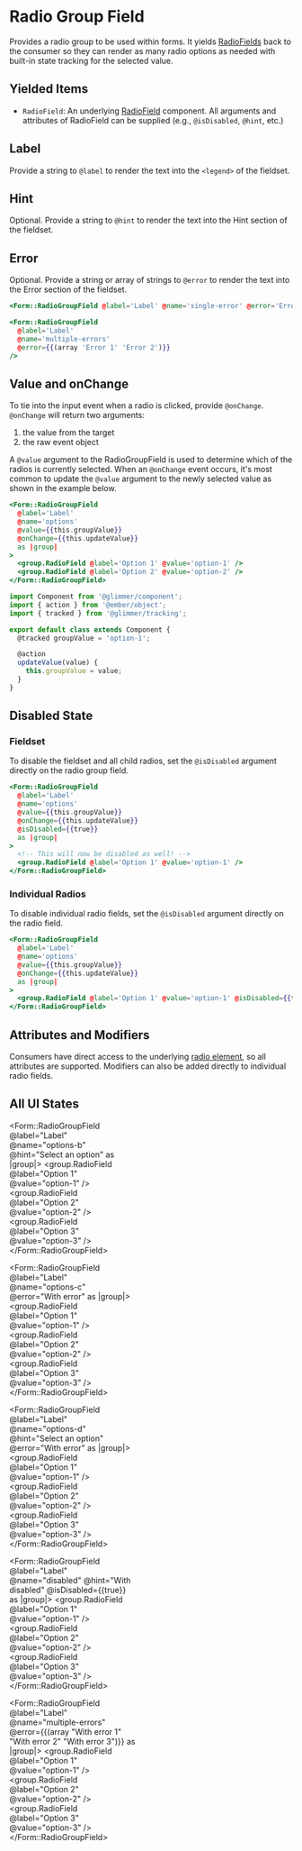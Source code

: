 # Radio Group Field

Provides a radio group to be used within forms. It yields [RadioFields](./radio-field) back to the consumer so they can render as many radio options as needed with built-in state tracking for the selected value.

## Yielded Items

- `RadioField`: An underlying [RadioField](./radio-field) component. All arguments and attributes of RadioField can be supplied (e.g., `@isDisabled`, `@hint`, etc.)

## Label

Provide a string to `@label` to render the text into the `<legend>` of the fieldset.

## Hint

Optional. Provide a string to `@hint` to render the text into the Hint section of the fieldset.

## Error

Optional. Provide a string or array of strings to `@error` to render the text into the Error section of the fieldset.

```hbs
<Form::RadioGroupField @label='Label' @name='single-error' @error='Error' />
```

```hbs
<Form::RadioGroupField
  @label='Label'
  @name='multiple-errors'
  @error={{(array 'Error 1' 'Error 2')}}
/>
```

## Value and onChange

To tie into the input event when a radio is clicked, provide `@onChange`. `@onChange` will return two arguments:

1. the value from the target
2. the raw event object

A `@value` argument to the RadioGroupField is used to determine which of the radios is currently selected. When an `@onChange` event occurs, it's most common to update the `@value` argument to the newly selected value as shown in the example below.

```hbs
<Form::RadioGroupField
  @label='Label'
  @name='options'
  @value={{this.groupValue}}
  @onChange={{this.updateValue}}
  as |group|
>
  <group.RadioField @label='Option 1' @value='option-1' />
  <group.RadioField @label='Option 2' @value='option-2' />
</Form::RadioGroupField>
```

```js
import Component from '@glimmer/component';
import { action } from '@ember/object';
import { tracked } from '@glimmer/tracking';

export default class extends Component {
  @tracked groupValue = 'option-1';

  @action
  updateValue(value) {
    this.groupValue = value;
  }
}
```

## Disabled State

### Fieldset

To disable the fieldset and all child radios, set the `@isDisabled` argument directly on the radio group field.

```hbs
<Form::RadioGroupField
  @label='Label'
  @name='options'
  @value={{this.groupValue}}
  @onChange={{this.updateValue}}
  @isDisabled={{true}}
  as |group|
>
  <!-- This will now be disabled as well! -->
  <group.RadioField @label='Option 1' @value='option-1' />
</Form::RadioGroupField>
```

### Individual Radios

To disable individual radio fields, set the `@isDisabled` argument directly on the radio field.

```hbs
<Form::RadioGroupField
  @label='Label'
  @name='options'
  @value={{this.groupValue}}
  @onChange={{this.updateValue}}
  as |group|
>
  <group.RadioField @label='Option 1' @value='option-1' @isDisabled={{true}} />
</Form::RadioGroupField>
```

## Attributes and Modifiers

Consumers have direct access to the underlying [radio element](https://developer.mozilla.org/en-US/docs/Web/HTML/Element/input/radio), so all attributes are supported. Modifiers can also be added directly to individual radio fields.

## All UI States

<div class="flex flex-col space-y-4" style="max-width: 14rem">
<Form::RadioGroupField
  @label='Label'
  @name='options-a'
  as |group|
>
  <group.RadioField @label='Option 1' @value='option-1' />
  <group.RadioField @label='Option 2' @value='option-2'/>
  <group.RadioField @label='Option 3' @value='option-3'/>
  <group.RadioField @label='Option 4' @value='option-4'/>
</Form::RadioGroupField>

<Form::RadioGroupField @label="Label" @name="options-b" @hint="Select an option" as |group|>
<group.RadioField @label="Option 1" @value="option-1" />
<group.RadioField @label="Option 2" @value="option-2" />
<group.RadioField @label="Option 3" @value="option-3" />
</Form::RadioGroupField>

<Form::RadioGroupField @label="Label" @name="options-c" @error="With error" as |group|>
<group.RadioField @label="Option 1" @value="option-1" />
<group.RadioField @label="Option 2" @value="option-2" />
<group.RadioField @label="Option 3" @value="option-3" />
</Form::RadioGroupField>

<Form::RadioGroupField @label="Label" @name="options-d" @hint="Select an option" @error="With error" as |group|>
<group.RadioField @label="Option 1" @value="option-1" />
<group.RadioField @label="Option 2" @value="option-2" />
<group.RadioField @label="Option 3" @value="option-3" />
</Form::RadioGroupField>

<Form::RadioGroupField @label="Label" @name="disabled" @hint="With disabled" @isDisabled={{true}} as |group|>
<group.RadioField @label="Option 1" @value="option-1" />
<group.RadioField @label="Option 2" @value="option-2" />
<group.RadioField @label="Option 3" @value="option-3" />
</Form::RadioGroupField>

<Form::RadioGroupField @label="Label" @name="multiple-errors" @error={{(array "With error 1" "With error 2" "With error 3")}} as |group|>
<group.RadioField @label="Option 1" @value="option-1" />
<group.RadioField @label="Option 2" @value="option-2" />
<group.RadioField @label="Option 3" @value="option-3" />
</Form::RadioGroupField>

</div>

